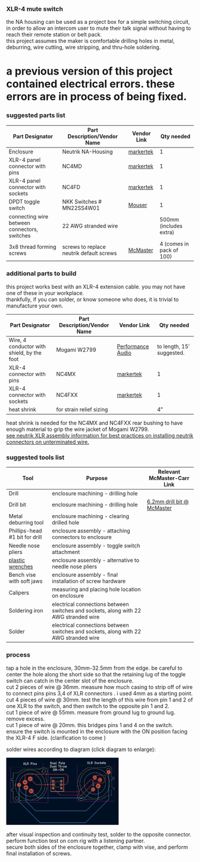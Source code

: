 ### XLR-4 mute switch
the NA housing can be used as a project box for a simple switching circuit, in order to allow an intercom user to mute their talk signal without having to reach their remote station or belt pack.  
this project assumes the maker is comfortable drilling holes in metal, deburring, wire cutting, wire stripping, and thru-hole soldering.  

# a previous version of this project contained electrical errors. these errors are in process of being fixed.

### suggested parts list  
| Part Designator   | Part Description/Vendor Name | Vendor Link | Qty needed |
|-------------------|------------------------------|-------------|------------|
| Enclosure         | Neutrik NA-Housing           |    [markertek](https://www.markertek.com/product/na-housing/neutrik-na-housing-extrusion-profile-set-for-combination-with-d-shape-connectors)        |       1    |
| XLR-4 panel connector with pins | NC4MD          |   [markertek](https://www.markertek.com/product/nc4md-lx-b/neutrik-nc4md-lx-b-4-pin-xlr-male-panel-chassis-mount-connector-duplex-ground-black-gold)          |      1   |
| XLR-4 panel connector with sockets  | NC4FD      |   [markertek](https://www.markertek.com/product/nc4fdl-1-bag/neutrik-nc4fd-l-bag-1-4-pin-xlr-female-panel-chassis-mount-connector-black-silver)     |      1     |
| DPDT toggle switch      | NKK Switches # MN22SS4W01  |   [Mouser](https://www.mouser.com/ProductDetail/633-MN22SS4W01)  |       1    |
| connecting wire between connectors, switches      |22 AWG stranded wire|  |       500mm  (includes extra)  |
|3x8 thread forming screws | screws to replace neutrik default screws| [McMaster](https://www.mcmaster.com/94209A356/)|4 (comes in pack of 100)|

### additional parts to build  
this project works best with an XLR-4 extension cable. you may not have one of these in your workplace.  
thankfully, if you can solder, or know someone who does, it is trivial to manufacture your own.

| Part Designator   | Part Description/Vendor Name | Vendor Link | Qty needed |
|-------------------|------------------------------|-------------|------------|
| Wire, 4 conductor with shield, by the foot       | Mogami W2799          |    [Performance Audio](https://www.performanceaudio.com/products/mogami-w2799-neglex-mini-quad-console-cable-by-the-foot)       |       to length, 15' suggested.    |1|
| XLR-4 connector with pins | NC4MX         |   [markertek](https://www.markertek.com/product/nc4mx/neutrik-nc4mx-4-pin-xlr-male-cable-connector)          |      1   |
| XLR-4 connector with sockets  | NC4FXX      |   [markertek](https://www.markertek.com/product/nc4fxx/neutrik-nc4fxx-4-pole-female-cable-connector)     |      1     |
| heat shrink  | for strain relief sizing     |  |      4"    |  

heat shrink is needed for the NC4MX and NC4FXX rear bushing to have enough material to grip the wire jacket of Mogami W2799.  
 [see neutrik XLR assembly information for best practices on installing neutrik connectors on unterminated wire.](https://www.neutrik.com/media/8050/download/xlr-xx-series.pdf?v=1)


### suggested tools list  

| Tool | Purpose | Relevant McMaster-Carr Link |
| ------------- | ------------- |------------- |
| Drill | enclosure machining - drilling hole | |
| Drill bit  | enclosure machining - drilling hole | [6.2mm drill bit @ McMaster](https://www.mcmaster.com/28255A116/)|
| Metal deburring tool | enclosure machining - clearing drilled hole| |
| Phillips-head #1 bit for drill | enclosure assembly - attaching connectors to enclosure|
| Needle nose pliers| enclosure assembly - toggle switch attachment|
| [plastic wrenches](https://www.thingiverse.com/thing:3040025) | enclosure assembly - alternative to needle nose pliers|
| Bench vise with soft jaws| enclosure assembly - final installation of screw hardware| 
| Calipers | measuring and placing hole location on enclosure|
| Soldering iron | electrical connections between switches and sockets, along with 22 AWG stranded wire|
| Solder| electrical connections between switches and sockets, along with 22 AWG stranded wire|


### process  
tap a hole in the enclosure, 30mm-32.5mm from the edge. be careful to center the hole along the short side so that the retaining lug of the toggle switch can catch in the center slot of the enclosure.  
cut 2 pieces of wire @ 36mm. measure how much casing to strip off of wire to connect pins pins 3,4 of XLR connectors . i used 4mm as a starting point.  
cut 4 pieces of wire @ 30mm. test the length of this wire from pin 1 and 2 of one XLR to the switch, and then switch to the opposite pin 1 and 2.  
cut 1 piece of wire @ 55mm. measure from ground lug to ground lug. remove excess.  
cut 1 piece of wire @ 20mm. this bridges pins 1 and 4 on the switch.  
ensure the switch is mounted in the enclosure with the ON position facing the XLR-4 F side. (clarification to come )  
  
solder wires according to diagram (click diagram to enlarge):

<img src="https://github.com/evanmcook/neutrikNAHousingCollection/blob/main/xlr4muteSwitch/muteSwitchWiring_20250518.png" alt="bottom and top of replacement PCB" width="60%" height="60%">

after visual inspection and continuity test, solder to the opposite connector.  
perform function test on com rig with a listening partner.  
secure both sides of the enclosure together, clamp with vise, and perform final installation of screws.  

